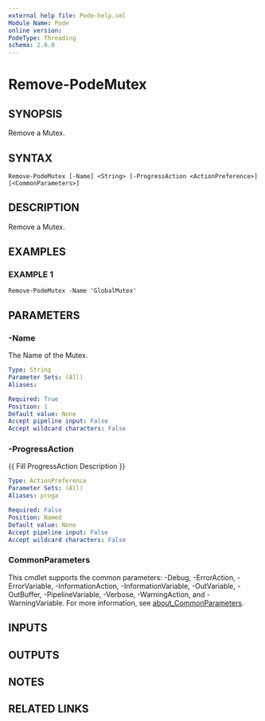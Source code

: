 ```yaml
---
external help file: Pode-help.xml
Module Name: Pode
online version:
PodeType: Threading
schema: 2.0.0
---
```


# Remove-PodeMutex

## SYNOPSIS
Remove a Mutex.

## SYNTAX

```
Remove-PodeMutex [-Name] <String> [-ProgressAction <ActionPreference>] [<CommonParameters>]
```

## DESCRIPTION
Remove a Mutex.

## EXAMPLES

### EXAMPLE 1
```
Remove-PodeMutex -Name 'GlobalMutex'
```

## PARAMETERS

### -Name
The Name of the Mutex.

```yaml
Type: String
Parameter Sets: (All)
Aliases:

Required: True
Position: 1
Default value: None
Accept pipeline input: False
Accept wildcard characters: False
```

### -ProgressAction
{{ Fill ProgressAction Description }}

```yaml
Type: ActionPreference
Parameter Sets: (All)
Aliases: proga

Required: False
Position: Named
Default value: None
Accept pipeline input: False
Accept wildcard characters: False
```

### CommonParameters
This cmdlet supports the common parameters: -Debug, -ErrorAction, -ErrorVariable, -InformationAction, -InformationVariable, -OutVariable, -OutBuffer, -PipelineVariable, -Verbose, -WarningAction, and -WarningVariable. For more information, see [about_CommonParameters](http://go.microsoft.com/fwlink/?LinkID=113216).

## INPUTS

## OUTPUTS

## NOTES

## RELATED LINKS
